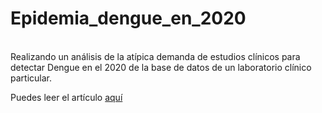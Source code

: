 <h1 dir="auto">Epidemia_dengue_en_2020</h1>
<p dir="auto"><br />Realizando un an&aacute;lisis de la at&iacute;pica demanda de estudios cl&iacute;nicos para detectar Dengue en el 2020&nbsp;de la base de datos de un laboratorio cl&iacute;nico particular.</p>
<p dir="auto">Puedes leer el art&iacute;culo<span>&nbsp;</span><a href="https://medium.com/@jesusandresbaez/una-epidemia-en-medio-de-una-pandemia-ae0c672ccb7" title="Analizando la demanda at&iacute;pica de estudios cl&iacute;nicos para detectar dengue" rel="nofollow">aqu&iacute;</a></p>


